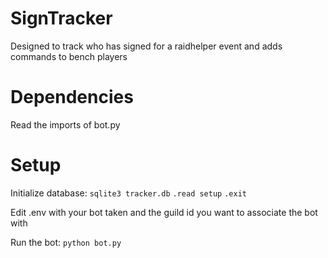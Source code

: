 # SignTracker
Designed to track who has signed for a raidhelper event and adds commands to bench players

# Dependencies
Read the imports of bot.py

# Setup
Initialize database:
`sqlite3 tracker.db`
`.read setup`
`.exit`

Edit .env with your bot taken and the guild id you want to associate the bot with

Run the bot:
`python bot.py`
